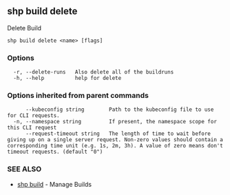 ## shp build delete

Delete Build

```
shp build delete <name> [flags]
```

### Options

```
  -r, --delete-runs   Also delete all of the buildruns
  -h, --help          help for delete
```

### Options inherited from parent commands

```
      --kubeconfig string        Path to the kubeconfig file to use for CLI requests.
  -n, --namespace string         If present, the namespace scope for this CLI request
      --request-timeout string   The length of time to wait before giving up on a single server request. Non-zero values should contain a corresponding time unit (e.g. 1s, 2m, 3h). A value of zero means don't timeout requests. (default "0")
```

### SEE ALSO

* [shp build](shp_build.md)	 - Manage Builds


